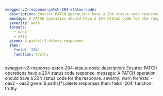 ```yaml
---
swagger-v2-response-patch-204-status-code:
  description: Ensures PATCH operations have a 204 status code response.
  message: A PATCH operation should have a 204 status code for the response.
  severity: warn
  formats:
    - oas2
    - oas2
  given: $.paths[*].delete.responses
  then:
    field: '204'
    function: truthy
...
```

swagger-v2-response-patch-204-status-code:
  description: Ensures PATCH operations have a 204 status code response.
  message: A PATCH operation should have a 204 status code for the response.
  severity: warn
  formats:
    - oas2
    - oas2
  given: $.paths[*].delete.responses
  then:
    field: '204'
    function: truthy
